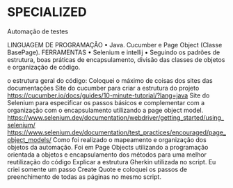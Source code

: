 # SPECIALIZED
Automação de testes

LINGUAGEM DE PROGRAMAÇÃO
•	Java.
Cucumber e Page Object (Classe BasePage).
FERRAMENTAS
•	Selenium e intellij
•	Seguindo os padrões de estrutura, boas práticas de encapsulamento, divisão das classes de objetos e organização de código.

o	estrutura geral do código:
Coloquei o máximo de coisas dos sites das documentações 
Site do cucumber para criar a estrutura do projeto
https://cucumber.io/docs/guides/10-minute-tutorial/?lang=java
Site do Selenium para especificar os passos básicos e complementar com a organização com o encapsulamento utilizando a page object model.
https://www.selenium.dev/documentation/webdriver/getting_started/using_selenium/
https://www.selenium.dev/documentation/test_practices/encouraged/page_object_models/
Como foi realizado o mapeamento e organização dos objetos da automação.
Foi em Page Objects utilizando a programação orientada a objetos e encapsulamento dos métodos para uma melhor reutilização do código
	Explicar a estrutura Gherkin utilizada no script.
Eu criei somente um passo Create Quote e coloquei os passos de preenchimento de todas as páginas no mesmo script.